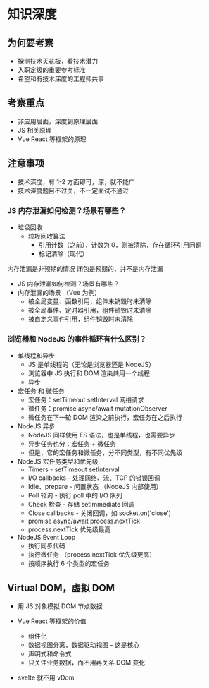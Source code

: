 # 知识深度

## 为何要考察

- 探测技术天花板，看技术潜力
- 入职定级的重要参考标准
- 希望和有技术深度的工程师共事

## 考察重点

- 非应用层面，深度到原理层面
- JS 相关原理
- Vue React 等框架的原理

## 注意事项

- 技术深度，有 1-2 方面即可，深，就不能广
- 技术深度题目不过关，不一定面试不通过

### JS 内存泄漏如何检测？场景有哪些？

- 垃圾回收
  - 垃圾回收算法
    - 引用计数（之前），计数为 0，则被清除，存在循环引用问题
    - 标记清除（现代）

内存泄漏是非预期的情况
闭包是预期的，并不是内存泄漏

- JS 内存泄漏如何检测？场景有哪些？
- 内存泄漏的场景 （Vue 为例）
  - 被全局变量、函数引用，组件未销毁时未清除
  - 被全局事件、定时器引用，组件销毁时未清除
  - 被自定义事件引用，组件销毁时未清除

### 浏览器和 NodeJS 的事件循环有什么区别？

- 单线程和异步
  - JS 是单线程的（无论是浏览器还是 NodeJS）
  - 浏览器中 JS 执行和 DOM 渲染共用一个线程
  - 异步
- 宏任务 和 微任务
  - 宏任务：setTimeout setInterval 网络请求
  - 微任务：promise async/await mutationObserver
  - 微任务在下一轮 DOM 渲染之前执行，宏任务在之后执行
- NodeJS 异步
  - NodeJS 同样使用 ES 语法，也是单线程，也需要异步
  - 异步任务也分：宏任务 + 微任务
  - 但是，它的宏任务和微任务，分不同类型，有不同优先级
- NodeJS 宏任务类型和优先级
  - Timers - setTimeout setInterval
  - I/O callbacks - 处理网络、流、TCP 的错误回调
  - Idle、prepare - 闲置状态 （NodeJS 内部使用）
  - Poll 轮询 - 执行 poll 中的 I/O 队列
  - Check 检查 - 存储 setImmediate 回调
  - Close callbacks - 关闭回调，如 socket.on('close')
  - promise async/await process.nextTick
  - process.nextTick 优先级最高
- NodeJS Event Loop
  - 执行同步代码
  - 执行微任务 （process.nextTick 优先级更高）
  - 按顺序执行 6 个类型的宏任务

## Virtual DOM，虚拟 DOM

- 用 JS 对象模拟 DOM 节点数据

- Vue React 等框架的价值
  - 组件化
  - 数据视图分离，数据驱动视图 - 这是核心
  - 声明式和命令式
  - 只关注业务数据，而不用再关系 DOM 变化
- svelte 就不用 vDom
